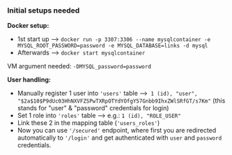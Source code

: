 ### Initial setups needed

**Docker setup:** 
- 1st start up --> `docker run -p 3307:3306 --name mysqlcontainer -e MYSQL_ROOT_PASSWORD=password -e MYSQL_DATABASE=links -d mysql`
- Afterwards --> `docker start mysqlcontainer`

VM argument needed: `-DMYSQL_password=password`

**User handling:**
- Manually register 1 user into `'users'` table -->` 1 (id), "user", "$2a$10$P9dUc03HhNXVFZSPwTXRpOTYdYOfgY57Gnbb9IhxZWlSRfGT/s7Km"`
    (this stands for "user" & "password" credentials for login)
- Set 1 role into `'roles'` table --> e.g.: `1 (id), "ROLE_USER"`
- Link these 2 in the mapping table (`'users_roles'`)
- Now you can use `'/secured'` endpoint, where first you are redirected automatically to `'/login'` and get authenticated with `user` and `password` credentials.